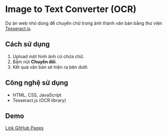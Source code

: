 # Image to Text Converter (OCR)

Dự án web nhỏ dùng để chuyển chữ trong ảnh thành văn bản bằng thư viện [Tesseract.js](https://tesseract.projectnaptha.com/).

## Cách sử dụng
1. Upload một hình ảnh có chứa chữ.
2. Bấm nút **Chuyển đổi**.
3. Kết quả văn bản sẽ hiện ra bên dưới.

## Công nghệ sử dụng
- HTML, CSS, JavaScript
- Tesseract.js (OCR library)

## Demo
[Link GitHub Pages](https://ten-username.github.io/ten-repo/)
